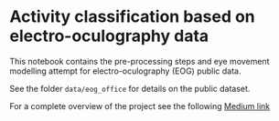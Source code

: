 # Activity classification based on electro-oculography data

This notebook contains the pre-processing steps and eye movement modelling attempt for electro-oculography (EOG) public data.

See the folder ```data/eog_office``` for details on the public dataset.

For a complete overview of the project see the following [Medium link](https://medium.com/@lastovko1997/classification-based-on-eye-movements-electro-oculography-7247d99b8e81)
